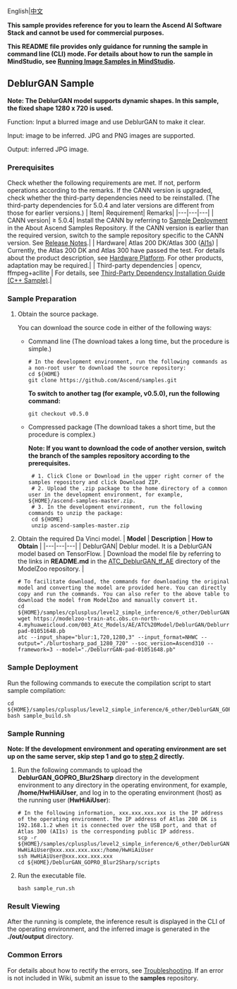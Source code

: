 English|[中文](README_CN.md)

**This sample provides reference for you to learn the Ascend AI Software Stack and cannot be used for commercial purposes.**

**This README file provides only guidance for running the sample in command line (CLI) mode. For details about how to run the sample in MindStudio, see [Running Image Samples in MindStudio](https://github.com/Ascend/samples/wikis/Mindstudio%E8%BF%90%E8%A1%8C%E5%9B%BE%E7%89%87%E6%A0%B7%E4%BE%8B?sort_id=3164874).**

## DeblurGAN Sample
**Note: The DeblurGAN model supports dynamic shapes. In this sample, the fixed shape 1280 x 720 is used.**  

Function: Input a blurred image and use DeblurGAN to make it clear.   

Input: image to be inferred. JPG and PNG images are supported.   

Output: inferred JPG image.   

### Prerequisites
Check whether the following requirements are met. If not, perform operations according to the remarks. If the CANN version is upgraded, check whether the third-party dependencies need to be reinstalled. (The third-party dependencies for 5.0.4 and later versions are different from those for earlier versions.)
| Item| Requirement| Remarks|
|---|---|---|
| CANN version| ≥ 5.0.4| Install the CANN by referring to [Sample Deployment](https://github.com/Ascend/samples#%E5%AE%89%E8%A3%85) in the About Ascend Samples Repository. If the CANN version is earlier than the required version, switch to the sample repository specific to the CANN version. See [Release Notes](https://github.com/Ascend/samples/blob/master/README.md).|
| Hardware| Atlas 200 DK/Atlas 300 ([AI1s](https://support.huaweicloud.com/en-us/productdesc-ecs/ecs_01_0047.html#ecs_01_0047__section78423209366)) | Currently, the Atlas 200 DK and Atlas 300 have passed the test. For details about the product description, see [Hardware Platform](https://ascend.huawei.com/en/#/hardware/product). For other products, adaptation may be required.|
| Third-party dependencies | opencv, ffmpeg+acllite | For details, see [Third-Party Dependency Installation Guide (C++ Sample)](../../../environment).|

### Sample Preparation

1. Obtain the source package.

   You can download the source code in either of the following ways:  
    - Command line (The download takes a long time, but the procedure is simple.)
       ```    
       # In the development environment, run the following commands as a non-root user to download the source repository:   
       cd ${HOME}     
       git clone https://github.com/Ascend/samples.git
       ```
       **To switch to another tag (for example, v0.5.0), run the following command:**
       ```
       git checkout v0.5.0
       ```
       
    - Compressed package (The download takes a short time, but the procedure is complex.)  
      
       **Note: If you want to download the code of another version, switch the branch of the samples repository according to the prerequisites.**  
       
       ``` 
        # 1. Click Clone or Download in the upper right corner of the samples repository and click Download ZIP.   
        # 2. Upload the .zip package to the home directory of a common user in the development environment, for example, ${HOME}/ascend-samples-master.zip.    
        # 3. In the development environment, run the following commands to unzip the package:    
        cd ${HOME}    
        unzip ascend-samples-master.zip
       ```

2. Obtain the required Da Vinci model.
    |  **Model** |  **Description** |  **How to Obtain** |
    |---|---|---|
    |  DeblurGAN| Deblur model. It is a DeblurGAN model based on TensorFlow. | Download the model file by referring to the links in **README.md** in the [ATC_DeblurGAN_tf_AE](https://github.com/Ascend/ModelZoo-TensorFlow/tree/master/TensorFlow/contrib/cv/Blur2Sharp/ATC_DeblurGAN_tf_AE) directory of the ModelZoo repository. |
    ```
    # To facilitate download, the commands for downloading the original model and converting the model are provided here. You can directly copy and run the commands. You can also refer to the above table to download the model from ModelZoo and manually convert it.    
    cd ${HOME}/samples/cplusplus/level2_simple_inference/6_other/DeblurGAN_GOPRO_Blur2Sharp/model     
    wget https://modelzoo-train-atc.obs.cn-north-4.myhuaweicloud.com/003_Atc_Models/AE/ATC%20Model/DeblurGAN/DeblurrGAN-pad-01051648.pb       
    atc --input_shape="blur:1,720,1280,3" --input_format=NHWC --output="./blurtosharp_pad_1280_720" --soc_version=Ascend310 --framework=3 --model="./DeblurrGAN-pad-01051648.pb"
    ```
### Sample Deployment
Run the following commands to execute the compilation script to start sample compilation:  
```
cd ${HOME}/samples/cplusplus/level2_simple_inference/6_other/DeblurGAN_GOPRO_Blur2Sharp/scripts    
bash sample_build.sh
```
### Sample Running
**Note: If the development environment and operating environment are set up on the same server, skip step 1 and go to [step 2](#step_2) directly.**    
1. Run the following commands to upload the **DeblurGAN_GOPRO_Blur2Sharp** directory in the development environment to any directory in the operating environment, for example, **/home/HwHiAiUser**, and log in to the operating environment (host) as the running user (**HwHiAiUser**):  
    ```
    # In the following information, xxx.xxx.xxx.xxx is the IP address of the operating environment. The IP address of Atlas 200 DK is 192.168.1.2 when it is connected over the USB port, and that of Atlas 300 (AI1s) is the corresponding public IP address.
    scp -r ${HOME}/samples/cplusplus/level2_simple_inference/6_other/DeblurGAN_GOPRO_Blur2Sharp HwHiAiUser@xxx.xxx.xxx.xxx:/home/HwHiAiUser    
    ssh HwHiAiUser@xxx.xxx.xxx.xxx     
    cd ${HOME}/DeblurGAN_GOPRO_Blur2Sharp/scripts
    ```
2. <a name="step_2"></a>Run the executable file.   
    ```
    bash sample_run.sh
    ```

### Result Viewing
After the running is complete, the inference result is displayed in the CLI of the operating environment, and the inferred image is generated in the **./out/output** directory.    

### Common Errors
For details about how to rectify the errors, see [Troubleshooting](https://github.com/Ascend/samples/wikis/%E5%B8%B8%E8%A7%81%E9%97%AE%E9%A2%98%E5%AE%9A%E4%BD%8D/%E4%BB%8B%E7%BB%8D). If an error is not included in Wiki, submit an issue to the **samples** repository.
